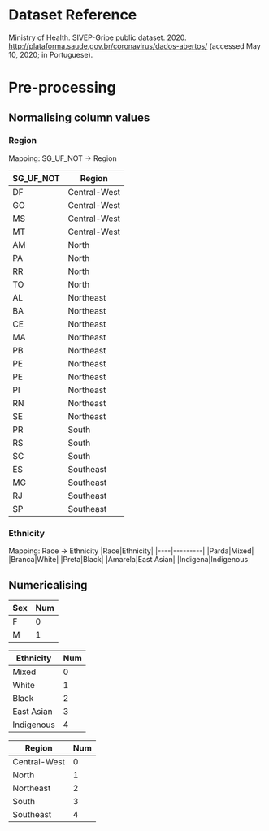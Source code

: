# Dataset Reference
Ministry of Health. SIVEP-Gripe public dataset. 2020.
http://plataforma.saude.gov.br/coronavirus/dados-abertos/
(accessed May 10, 2020; in Portuguese).

# Pre-processing

## Normalising column values

### Region

Mapping: SG_UF_NOT &rarr; Region

|SG_UF_NOT|Region|
|---------|------|
|DF|Central-West|
|GO|Central-West|
|MS|Central-West|
|MT|Central-West|
|AM|North|
|PA|North|
|RR|North|
|TO|North|
|AL|Northeast|
|BA|Northeast|
|CE|Northeast|
|MA|Northeast|
|PB|Northeast|
|PE|Northeast|
|PE|Northeast|
|PI|Northeast|
|RN|Northeast|
|SE|Northeast|
|PR|South|
|RS|South|
|SC|South|
|ES|Southeast|
|MG|Southeast|
|RJ|Southeast|
|SP|Southeast|

### Ethnicity

Mapping: Race &rarr; Ethnicity
|Race|Ethnicity|
|----|---------|
|Parda|Mixed|
|Branca|White|
|Preta|Black|
|Amarela|East Asian|
|Indigena|Indigenous|

## Numericalising

|Sex|Num|
|---|---|
|F|0|
|M|1|


|Ethnicity|Num|
|---------|---|
|Mixed|0|
|White|1|
|Black|2|
|East Asian|3|
|Indigenous|4|

|Region|Num|
|------|------|
|Central-West|0|
|North|1|
|Northeast|2|
|South|3|
|Southeast|4|
